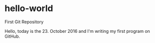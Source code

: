 # hello-world
First Git Repository


Hello, today is the 23. October 2016 and I'm writing my first program on GitHub.

